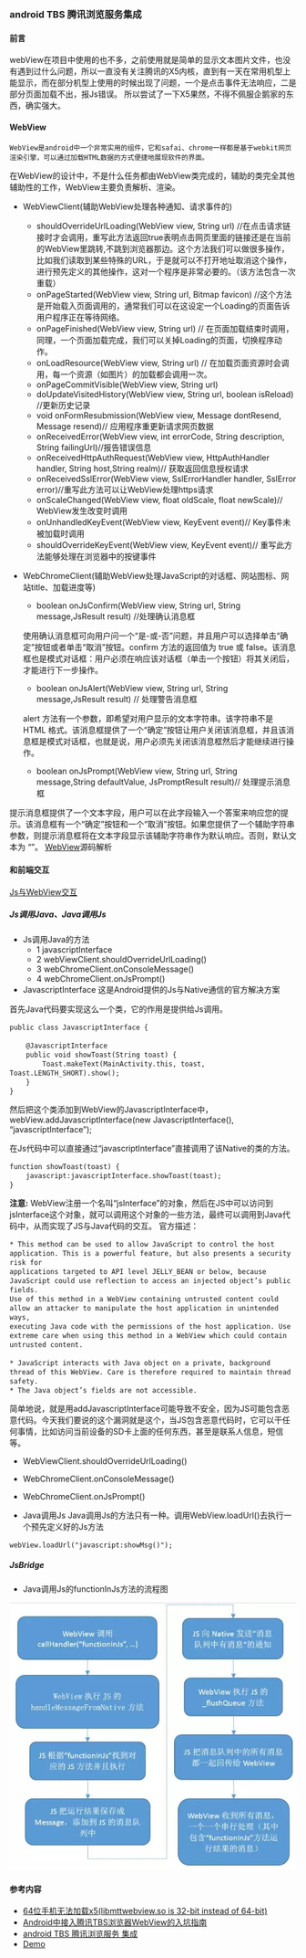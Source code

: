 ### android TBS 腾讯浏览服务集成

#### 前言
webView在项目中使用的也不多，之前使用就是简单的显示文本图片文件，也没有遇到过什么问题，所以一直没有关注腾讯的X5内核，直到有一天在常用机型上能显示，而在部分机型上使用的时候出现了问题，一个是点击事件无法响应，二是 部分页面加载不出，报Js错误。
所以尝试了一下X5果然，不得不佩服企鹅家的东西，确实强大。


#### WebView
    WebView是android中一个非常实用的组件，它和safai、chrome一样都是基于webkit网页渲染引擎，可以通过加载HTML数据的方式便捷地展现软件的界面。

在WebView的设计中，不是什么任务都由WebView类完成的，辅助的类完全其他辅助性的工作，WebView主要负责解析、渲染。

* WebViewClient(辅助WebView处理各种通知、请求事件的)
    * shouldOverrideUrlLoading(WebView view, String url) //在点击请求链接时才会调用，重写此方法返回true表明点击网页里面的链接还是在当前的WebView里跳转,不跳到浏览器那边。这个方法我们可以做很多操作，比如我们读取到某些特殊的URL，于是就可以不打开地址取消这个操作，进行预先定义的其他操作，这对一个程序是非常必要的。（该方法包含一次重载）
    * onPageStarted(WebView view, String url, Bitmap favicon) //这个方法是开始载入页面调用的，通常我们可以在这设定一个Loading的页面告诉用户程序正在等待网络。
    * onPageFinished(WebView view, String url) // 在页面加载结束时调用，同理，一个页面加载完成，我们可以关掉Loading的页面，切换程序动作。
    * onLoadResource(WebView view, String url) // 在加载页面资源时会调用，每一个资源（如图片）的加载都会调用一次。
    * onPageCommitVisible(WebView view, String url)
    * doUpdateVisitedHistory(WebView view, String url, boolean isReload) //更新历史记录
    * void onFormResubmission(WebView view, Message dontResend, Message resend)// 应用程序重更新请求网页数据
    * onReceivedError(WebView view, int errorCode, String description, String failingUrl)//报告错误信息
    * onReceivedHttpAuthRequest(WebView view, HttpAuthHandler handler, String host,String realm)// 获取返回信息授权请求
    * onReceivedSslError(WebView view, SslErrorHandler handler, SslError error)//重写此方法可以让WebView处理https请求
    * onScaleChanged(WebView view, float oldScale, float newScale)// WebView发生改变时调用
    * onUnhandledKeyEvent(WebView view, KeyEvent event)// Key事件未被加载时调用
    * shouldOverrideKeyEvent(WebView view, KeyEvent event)// 重写此方法能够处理在浏览器中的按键事件

* WebChromeClient(辅助WebView处理JavaScript的对话框、网站图标、网站title、加载进度等)
    * boolean onJsConfirm(WebView view, String url, String message,JsResult result)
    //处理确认消息框

    使用确认消息框可向用户问一个“是-或-否”问题，并且用户可以选择单击“确定”按钮或者单击“取消”按钮。confirm 方法的返回值为 true 或 false。该消息框也是模式对话框：用户必须在响应该对话框（单击一个按钮）将其关闭后，才能进行下一步操作。
    * boolean onJsAlert(WebView view, String url, String message,JsResult result)
    // 处理警告消息框

    alert 方法有一个参数，即希望对用户显示的文本字符串。该字符串不是 HTML 格式。该消息框提供了一个“确定”按钮让用户关闭该消息框，并且该消息框是模式对话框，也就是说，用户必须先关闭该消息框然后才能继续进行操作。
    * boolean onJsPrompt(WebView view, String url, String message,String defaultValue, JsPromptResult result)// 处理提示消息框

提示消息框提供了一个文本字段，用户可以在此字段输入一个答案来响应您的提示。该消息框有一个“确定”按钮和一个“取消”按钮。如果您提供了一个辅助字符串参数，则提示消息框将在文本字段显示该辅助字符串作为默认响应。否则，默认文本为 “”。
[WebView](https://www.jianshu.com/p/a8ed39a17f3f)源码解析
#### 和前端交互
[Js与WebView交互](https://blog.csdn.net/rookie_small/article/details/68488335)
##### Js调用Java、Java调用Js
* Js调用Java的方法
    * 1 javascriptInterface
    * 2 webViewClient.shouldOverrideUrlLoading()
    * 3 webChromeClient.onConsoleMessage()
    * 4 webChromeClient.onJsPrompt()
* JavascriptInterface
这是Android提供的Js与Native通信的官方解决方案

首先Java代码要实现这么一个类，它的作用是提供给Js调用。
````
public class JavascriptInterface {

    @JavascriptInterface
    public void showToast(String toast) {
        Toast.makeText(MainActivity.this, toast, Toast.LENGTH_SHORT).show();
    }
}

````

然后把这个类添加到WebView的JavascriptInterface中，webView.addJavascriptInterface(new JavascriptInterface(), “javascriptInterface”);

在Js代码中可以直接通过“javascriptInterface”直接调用了该Native的类的方法。

````
function showToast(toast) {
    javascript:javascriptInterface.showToast(toast);
}
````
**注意:**
WebView注册一个名叫“jsInterface”的对象，然后在JS中可以访问到jsInterface这个对象，就可以调用这个对象的一些方法，最终可以调用到Java代码中，从而实现了JS与Java代码的交互。
官方描述：

    * This method can be used to allow JavaScript to control the host application. This is a powerful feature, but also presents a security risk for
    applications targeted to API level JELLY_BEAN or below, because JavaScript could use reflection to access an injected object’s public fields.
    Use of this method in a WebView containing untrusted content could allow an attacker to manipulate the host application in unintended ways,
    executing Java code with the permissions of the host application. Use extreme care when using this method in a WebView which could contain untrusted content.

    * JavaScript interacts with Java object on a private, background thread of this WebView. Care is therefore required to maintain thread safety.
    * The Java object’s fields are not accessible.

简单地说，就是用addJavascriptInterface可能导致不安全，因为JS可能包含恶意代码。今天我们要说的这个漏洞就是这个，当JS包含恶意代码时，它可以干任何事情，比如访问当前设备的SD卡上面的任何东西，甚至是联系人信息，短信等。

* WebViewClient.shouldOverrideUrlLoading()

* WebChromeClient.onConsoleMessage()

* WebChromeClient.onJsPrompt()

* Java调用Js
Java调用Js的方法只有一种。调用WebView.loadUrl()去执行一个预先定义好的Js方法
````
webView.loadUrl("javascript:showMsg()");
````

##### JsBridge

* Java调用Js的functionInJs方法的流程图

 ![]( https://github.com/MrRobotter/AndroidGuide/raw/master/resource/image/java&Js.jpg )


#### 参考内容
* [64位手机无法加载x5(libmttwebview.so is 32-bit instead of 64-bit)](https://blog.csdn.net/u012369302/article/details/80027643)
* [Android中接入腾讯TBS浏览器WebView的入坑指南](https://blog.csdn.net/u010312949/article/details/73136157)
* [android TBS 腾讯浏览服务 集成](https://blog.csdn.net/qq_25497621/article/details/78561357)
* [Demo](https://github.com/T-chuangxin/TbsTestH5Demo)